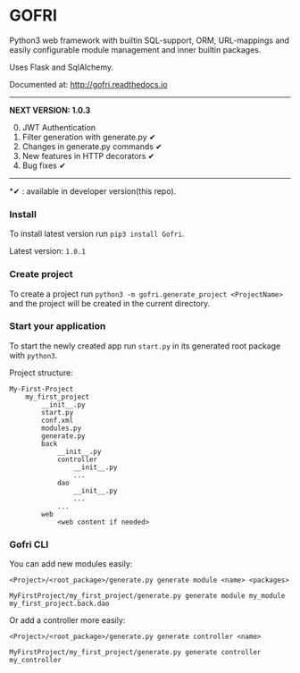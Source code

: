 # GOFRI

Python3 web framework with builtin SQL-support, ORM, URL-mappings and easily configurable module management and inner builtin packages.

Uses Flask and SqlAlchemy.

Documented at: http://gofri.readthedocs.io

---
**NEXT VERSION: 1.0.3**

0. JWT Authentication
0. Filter generation with generate.py &#10004;
0. Changes in generate.py commands &#10004;
0. New features in HTTP decorators &#10004;
0. Bug fixes &#10004;
---
*&#10004; : available in developer version(this repo).

### Install

To install latest version run ```pip3 install Gofri```.

Latest version: ```1.0.1```


### Create project

To create a project run ```python3 -m gofri.generate_project <ProjectName>``` and the project will be created in the current directory.

### Start your application

To start the newly created app run ```start.py``` in its generated root package with ```python3```.




Project structure:
```
My-First-Project
    my_first_project
        __init__.py
        start.py
        conf.xml
        modules.py
        generate.py
        back
            __init__.py
            controller
                __init__.py
                ...
            dao
                __init__.py
                ...
            ...
        web
            <web content if needed>
```

### Gofri CLI

You can add new modules easily:
```
<Project>/<root_package>/generate.py generate module <name> <packages>
```

```
MyFirstProject/my_first_project/generate.py generate module my_module my_first_project.back.dao
```

Or add a controller more easily:
```
<Project>/<root_package>/generate.py generate controller <name>
```

```
MyFirstProject/my_first_project/generate.py generate controller my_controller
```